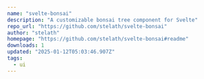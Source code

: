 ```yaml
---
name: "svelte-bonsai"
description: "A customizable bonsai tree component for Svelte"
repo_url: "https://github.com/stelath/svelte-bonsai"
author: "stelath"
homepage: "https://github.com/stelath/svelte-bonsai#readme"
downloads: 1
updated: "2025-01-12T05:03:46.907Z"
tags: 
  - ui
---
```


